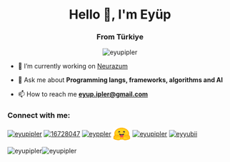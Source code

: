 <h1 align="center">Hello 👋, I'm Eyüp</h1>
<h3 align="center">From Türkiye</h3>

<p align="center"> <img src="https://komarev.com/ghpvc/?username=eyupipler&label=Views&color=525252&style=flat" alt="eyupipler" /> </p>

- 🔬 I’m currently working on [Neurazum](https://neurazum.com)

- 💬 Ask me about **Programming langs, frameworks, algorithms and AI**

- 📫 How to reach me **eyup.ipler@gmail.com**

<h3 align="left">Connect with me:</h3>
<p align="left">
<a href="https://linkedin.com/in/eyupipler" target="blank"><img align="center" src="https://raw.githubusercontent.com/rahuldkjain/github-profile-readme-generator/master/src/images/icons/Social/linked-in-alt.svg" alt="eyupipler" height="30" width="40" /></a>
<a href="https://stackoverflow.com/users/16728047" target="blank"><img align="center" src="https://raw.githubusercontent.com/rahuldkjain/github-profile-readme-generator/master/src/images/icons/Social/stack-overflow.svg" alt="16728047" height="30" width="40" /></a>
<a href="https://kaggle.com/eyppler" target="blank"><img align="center" src="[https://raw.githubusercontent.com/rahuldkjain/github-profile-readme-generator/master/src/images/icons/Social/kaggle.svg](https://huggingface.co/)" alt="eyppler" height="30" width="40" /></a>
<a href="https://huggingface.co/Neurazum" target="blank"><img align="center" src="https://raw.githubusercontent.com/rahuldkjain/github-profile-readme-generator/master/src/images/icons/Social/huggingface.svg" alt="Hugging Face" height="30" width="40" /></a>
<a href="https://instagram.com/eyupipler" target="blank"><img align="center" src="https://raw.githubusercontent.com/rahuldkjain/github-profile-readme-generator/master/src/images/icons/Social/instagram.svg" alt="eyupipler" height="30" width="40" /></a>
<a href="https://discord.gg/eyyubii" target="blank"><img align="center" src="https://raw.githubusercontent.com/rahuldkjain/github-profile-readme-generator/master/src/images/icons/Social/discord.svg" alt="eyyubii" height="30" width="40" /></a>
</p>

<p><img align="left" src="https://github-readme-stats.vercel.app/api/top-langs?username=eyupipler&show_icons=true&theme=dark&title_color=ff2424&text_color=d9d9d9&bg_color=000000&locale=en&layout=compact" alt="eyupipler" /></p>

<p>&nbsp;<img align="left" src="https://github-readme-stats.vercel.app/api?username=eyupipler&show_icons=true&theme=dark&title_color=ff2424&text_color=d9d9d9&bg_color=000000&locale=en" alt="eyupipler" /></p>
